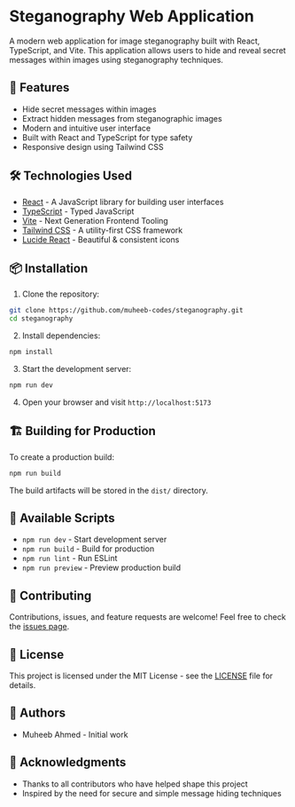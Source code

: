 # Steganography Web Application

A modern web application for image steganography built with React, TypeScript, and Vite. This application allows users to hide and reveal secret messages within images using steganography techniques.

## 🚀 Features

- Hide secret messages within images
- Extract hidden messages from steganographic images
- Modern and intuitive user interface
- Built with React and TypeScript for type safety
- Responsive design using Tailwind CSS

## 🛠️ Technologies Used

- [React](https://reactjs.org/) - A JavaScript library for building user interfaces
- [TypeScript](https://www.typescriptlang.org/) - Typed JavaScript
- [Vite](https://vitejs.dev/) - Next Generation Frontend Tooling
- [Tailwind CSS](https://tailwindcss.com/) - A utility-first CSS framework
- [Lucide React](https://lucide.dev/) - Beautiful & consistent icons

## 📦 Installation

1. Clone the repository:
```bash
git clone https://github.com/muheeb-codes/steganography.git
cd steganography
```

2. Install dependencies:
```bash
npm install
```

3. Start the development server:
```bash
npm run dev
```

4. Open your browser and visit `http://localhost:5173`

## 🏗️ Building for Production

To create a production build:

```bash
npm run build
```

The build artifacts will be stored in the `dist/` directory.

## 🧪 Available Scripts

- `npm run dev` - Start development server
- `npm run build` - Build for production
- `npm run lint` - Run ESLint
- `npm run preview` - Preview production build

## 🤝 Contributing

Contributions, issues, and feature requests are welcome! Feel free to check the [issues page](https://github.com/muheeb-codes/steganography/issues).

## 📝 License

This project is licensed under the MIT License - see the [LICENSE](LICENSE) file for details.

## 👥 Authors

- Muheeb Ahmed - Initial work

## 🙏 Acknowledgments

- Thanks to all contributors who have helped shape this project
- Inspired by the need for secure and simple message hiding techniques 